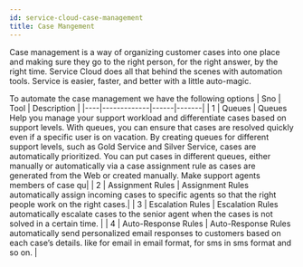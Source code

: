 ```yaml
---
id: service-cloud-case-management
title: Case Mangement
---
```


Case management is a way of organizing customer cases into one place and making sure they go to the right person, for the right answer, by the right time. Service Cloud does all that behind the scenes with automation tools. Service is easier, faster, and better with a little auto-magic.

To automate the case management we have the following options
| Sno   |      Tool      |  Description | 
|----|-------------|------|-------|
| 1 | Queues | Queues Help you manage your support workload and differentiate cases based on support levels. With queues, you can ensure that cases are resolved quickly even if a specific user is on vacation. By creating queues for different support levels, such as Gold Service and Silver Service, cases are automatically prioritized. You can put cases in different queues, either manually or automatically via a case assignment rule as cases are generated from the Web or created manually. Make support agents members of case qu|
| 2 | Assignment Rules   |  Assignment Rules automatically assign incoming cases to specific agents so that the right people work on the right cases.|
| 3 | Escalation Rules |    Escalation Rules automatically escalate cases to the senior agent when the cases is not solved in a certain time. |
| 4 | Auto-Response Rules |  Auto-Response Rules automatically send personalized email responses to customers based on each case’s details. like for email in email format, for sms in sms format and so on. |